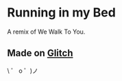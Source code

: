 # Running in my Bed
A remix of We Walk To You.

## Made on [Glitch](https://glitch.com/)

\ ゜ o ゜)ノ
